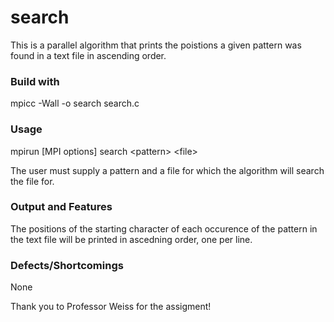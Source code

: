 # search
This is a parallel algorithm that prints the poistions a given pattern was found in a text file in ascending order.

### Build with
mpicc -Wall -o search search.c 

### Usage 
mpirun \[MPI options\] search \<pattern\> \<file\>

The user must supply a pattern and a file for which the algorithm will search the file for.

### Output and Features
The positions of the starting character of each occurence of the pattern in the text file will be printed in ascedning order, one per line.

### Defects/Shortcomings
None

Thank you to Professor Weiss for the assigment!
